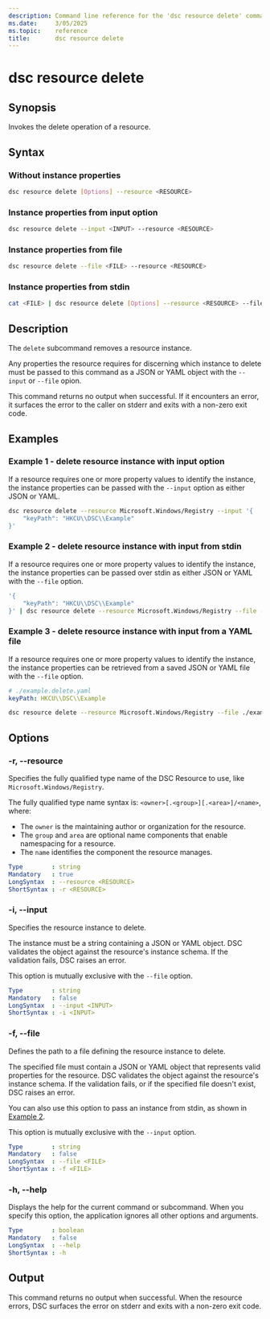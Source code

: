 ```yaml
---
description: Command line reference for the 'dsc resource delete' command
ms.date:     3/05/2025
ms.topic:    reference
title:       dsc resource delete
---
```


# dsc resource delete

## Synopsis

Invokes the delete operation of a resource.

## Syntax

### Without instance properties

```sh
dsc resource delete [Options] --resource <RESOURCE>
```

### Instance properties from input option

```sh
dsc resource delete --input <INPUT> --resource <RESOURCE>
```

### Instance properties from file

```sh
dsc resource delete --file <FILE> --resource <RESOURCE>
```

### Instance properties from stdin

```sh
cat <FILE> | dsc resource delete [Options] --resource <RESOURCE> --file -
```

## Description

The `delete` subcommand removes a resource instance.

Any properties the resource requires for discerning which instance to delete must be passed to this
command as a JSON or YAML object with the `--input` or `--file` opion.

This command returns no output when successful. If it encounters an error, it surfaces the error to
the caller on stderr and exits with a non-zero exit code.

## Examples

### Example 1 - delete resource instance with input option

<a id="example-1"></a>

If a resource requires one or more property values to identify the instance, the instance
properties can be passed with the `--input` option as either JSON or YAML.

```sh
dsc resource delete --resource Microsoft.Windows/Registry --input '{
    "keyPath": "HKCU\\DSC\\Example"
}'
```

### Example 2 - delete resource instance with input from stdin

<a id="example-2"></a>

If a resource requires one or more property values to identify the instance, the instance
properties can be passed over stdin as either JSON or YAML with the `--file` option.

```sh
'{
    "keyPath": "HKCU\\DSC\\Example"
}' | dsc resource delete --resource Microsoft.Windows/Registry --file -
```

### Example 3 - delete resource instance with input from a YAML file

<a id="example-3"></a>

If a resource requires one or more property values to identify the instance, the instance
properties can be retrieved from a saved JSON or YAML file with the `--file` option.

```yaml
# ./example.delete.yaml
keyPath: HKCU\\DSC\\Example
```

```sh
dsc resource delete --resource Microsoft.Windows/Registry --file ./example.delete.yaml
```

## Options

### -r, --resource

<a id="-r"></a>
<a id="--resource"></a>

Specifies the fully qualified type name of the DSC Resource to use, like
`Microsoft.Windows/Registry`.

The fully qualified type name syntax is: `<owner>[.<group>][.<area>]/<name>`, where:

- The `owner` is the maintaining author or organization for the resource.
- The `group` and `area` are optional name components that enable namespacing for a resource.
- The `name` identifies the component the resource manages.

```yaml
Type        : string
Mandatory   : true
LongSyntax  : --resource <RESOURCE>
ShortSyntax : -r <RESOURCE>
```

### -i, --input

<a id="-i"></a>
<a id="--input"></a>

Specifies the resource instance to delete.

The instance must be a string containing a JSON or YAML object. DSC validates the object against
the resource's instance schema. If the validation fails, DSC raises an error.

This option is mutually exclusive with the `--file` option.

```yaml
Type        : string
Mandatory   : false
LongSyntax  : --input <INPUT>
ShortSyntax : -i <INPUT>
```

### -f, --file

<a id="-f"></a>
<a id="--file"></a>

Defines the path to a file defining the resource instance to delete.

The specified file must contain a JSON or YAML object that represents valid properties for the
resource. DSC validates the object against the resource's instance schema. If the validation fails,
or if the specified file doesn't exist, DSC raises an error.

You can also use this option to pass an instance from stdin, as shown in [Example 2](#example-2).

This option is mutually exclusive with the `--input` option.

```yaml
Type        : string
Mandatory   : false
LongSyntax  : --file <FILE>
ShortSyntax : -f <FILE>
```

### -h, --help

<a id="-h"></a>
<a id="--help"></a>

Displays the help for the current command or subcommand. When you specify this option, the
application ignores all other options and arguments.

```yaml
Type        : boolean
Mandatory   : false
LongSyntax  : --help
ShortSyntax : -h
```

## Output

This command returns no output when successful. When the resource errors, DSC surfaces the error on
stderr and exits with a non-zero exit code.
